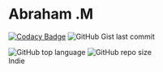 # Abraham .M
[![Codacy Badge](https://app.codacy.com/project/badge/Grade/e14b3990d3da49748268bb8215e156c0)](https://app.codacy.com/gh/abummoja/File-Studio/dashboard?utm_source=gh&utm_medium=referral&utm_content=&utm_campaign=Badge_grade)
![GitHub Gist last commit](https://img.shields.io/github/gist/last-commit/2cdaf50b908d6926dca73d6e5040972b)

![GitHub top language](https://img.shields.io/github/languages/top/abummoja/File-Studio?style=plastic)
![GitHub repo size](https://img.shields.io/github/repo-size/abummoja/File-Studio?label=File-Studio)
</br>Indie

<!--
**abummoja/abummoja** is a ✨ _special_ ✨ repository because its `README.md` (this file) appears on your GitHub profile.

Here are some ideas to get you started:

- 🔭 I’m currently working on ...
- 🌱 I’m currently learning ...
- 👯 I’m looking to collaborate on ...
- 🤔 I’m looking for help with ...
- 💬 Ask me about ...
- 📫 How to reach me: ...
- 😄 Pronouns: ...
- ⚡ Fun fact: ...
-->
